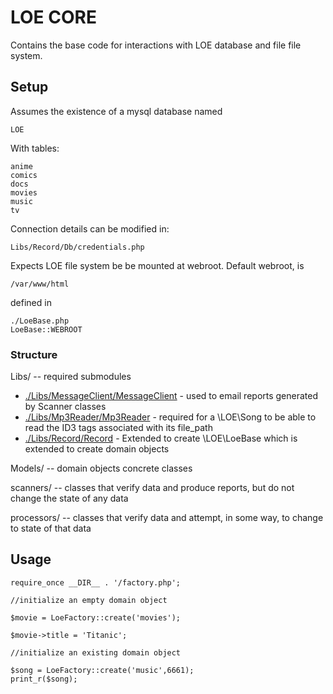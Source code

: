 # LOE CORE

Contains the base code for interactions with LOE database and file file system.

## Setup

Assumes the existence of a mysql database named

```
LOE
```

With tables:

```
anime
comics
docs
movies
music
tv
```

Connection details can be modified in:

```
Libs/Record/Db/credentials.php
```

Expects LOE file system be be mounted at webroot.
Default webroot, is

```
/var/www/html
```

defined in

```
./LoeBase.php
LoeBase::WEBROOT
```

### Structure

Libs/ -- required submodules

 * [./Libs/MessageClient/MessageClient](https://github.com/outlawdesigns-io/MessageClient) - used to email reports generated by Scanner classes
 * [./Libs/Mp3Reader/Mp3Reader](https://github.com/outlawdesigns-io/Mp3Reader) -   required for a \LOE\Song to be able to read the ID3 tags associated with its file_path
 * [./Libs/Record/Record](https://github.com/outlawdesigns-io/Record) - Extended to create \LOE\LoeBase which is extended to create domain objects

Models/ -- domain objects concrete classes

scanners/ -- classes that verify data and produce reports, but do not change the state of any data

processors/ -- classes that verify data and attempt, in some way, to change to state of that data



## Usage

```
require_once __DIR__ . '/factory.php';

//initialize an empty domain object

$movie = LoeFactory::create('movies');

$movie->title = 'Titanic';

//initialize an existing domain object

$song = LoeFactory::create('music',6661);
print_r($song);

```
